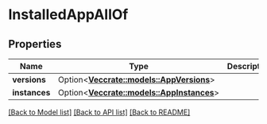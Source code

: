 # InstalledAppAllOf

## Properties

Name | Type | Description | Notes
------------ | ------------- | ------------- | -------------
**versions** | Option<[**Vec<crate::models::AppVersions>**](app_versions.md)> |  | [optional]
**instances** | Option<[**Vec<crate::models::AppInstances>**](app_instances.md)> |  | [optional]

[[Back to Model list]](../README.md#documentation-for-models) [[Back to API list]](../README.md#documentation-for-api-endpoints) [[Back to README]](../README.md)


